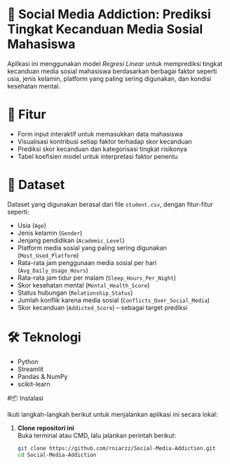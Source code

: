 # 📱 Social Media Addiction: Prediksi Tingkat Kecanduan Media Sosial Mahasiswa


Aplikasi ini menggunakan model *Regresi Linear* untuk memprediksi tingkat kecanduan media sosial mahasiswa berdasarkan berbagai faktor seperti usia, jenis kelamin, platform yang paling sering digunakan, dan kondisi kesehatan mental.

# 🚀 Fitur

- Form input interaktif untuk memasukkan data mahasiswa
- Visualisasi kontribusi setiap faktor terhadap skor kecanduan
- Prediksi skor kecanduan dan kategorisasi tingkat risikonya
- Tabel koefisien model untuk interpretasi faktor penentu

# 🧠 Dataset

Dataset yang digunakan berasal dari file `student.csv`, dengan fitur-fitur seperti:
- Usia (`Age`)
- Jenis kelamin (`Gender`)
- Jenjang pendidikan (`Academic_Level`)
- Platform media sosial yang paling sering digunakan (`Most_Used_Platform`)
- Rata-rata jam penggunaan media sosial per hari (`Avg_Daily_Usage_Hours`)
- Rata-rata jam tidur per malam (`Sleep_Hours_Per_Night`)
- Skor kesehatan mental (`Mental_Health_Score`)
- Status hubungan (`Relationship_Status`)
- Jumlah konflik karena media sosial (`Conflicts_Over_Social_Media`)
- Skor kecanduan (`Addicted_Score`) – sebagai target prediksi

# 🛠️ Teknologi

- Python
- Streamlit
- Pandas & NumPy
- scikit-learn

#📦 Instalasi

Ikuti langkah-langkah berikut untuk menjalankan aplikasi ini secara lokal:

1. **Clone repositori ini**  
   Buka terminal atau CMD, lalu jalankan perintah berikut:

   ```bash
   git clone https://github.com/rniarzz/Social-Media-Addiction.git
   cd Social-Media-Addiction
